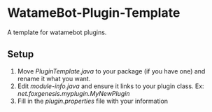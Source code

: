 # WatameBot-Plugin-Template
A template for watamebot plugins.

## Setup
1. Move *PluginTemplate.java* to your package (if you have one) and rename it what you want.
2. Edit *module-info.java* and ensure it links to your plugin class. Ex: *net.foxgenesis.myplugin.MyNewPlugin*
3. Fill in the *plugin.properties* file with your information
